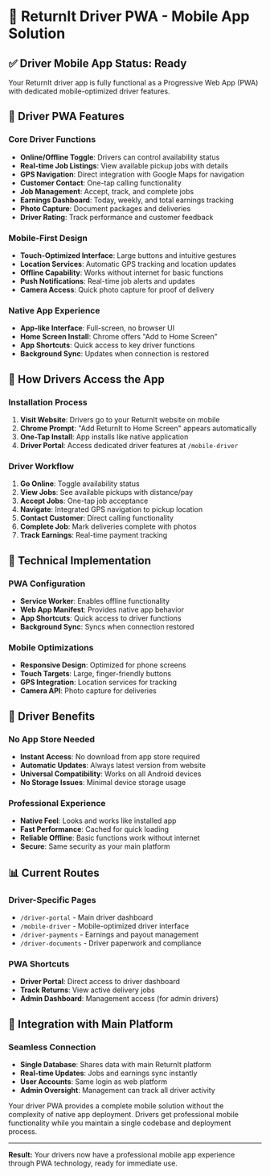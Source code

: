 # 🚗 ReturnIt Driver PWA - Mobile App Solution

## ✅ Driver Mobile App Status: Ready

Your ReturnIt driver app is fully functional as a Progressive Web App (PWA) with dedicated mobile-optimized driver features.

## 📱 Driver PWA Features

### Core Driver Functions
- **Online/Offline Toggle**: Drivers can control availability status
- **Real-time Job Listings**: View available pickup jobs with details
- **GPS Navigation**: Direct integration with Google Maps for navigation
- **Customer Contact**: One-tap calling functionality
- **Job Management**: Accept, track, and complete jobs
- **Earnings Dashboard**: Today, weekly, and total earnings tracking
- **Photo Capture**: Document packages and deliveries
- **Driver Rating**: Track performance and customer feedback

### Mobile-First Design
- **Touch-Optimized Interface**: Large buttons and intuitive gestures
- **Location Services**: Automatic GPS tracking and location updates
- **Offline Capability**: Works without internet for basic functions
- **Push Notifications**: Real-time job alerts and updates
- **Camera Access**: Quick photo capture for proof of delivery

### Native App Experience
- **App-like Interface**: Full-screen, no browser UI
- **Home Screen Install**: Chrome offers "Add to Home Screen"
- **App Shortcuts**: Quick access to key driver functions
- **Background Sync**: Updates when connection is restored

## 🎯 How Drivers Access the App

### Installation Process
1. **Visit Website**: Drivers go to your ReturnIt website on mobile
2. **Chrome Prompt**: "Add ReturnIt to Home Screen" appears automatically
3. **One-Tap Install**: App installs like native application
4. **Driver Portal**: Access dedicated driver features at `/mobile-driver`

### Driver Workflow
1. **Go Online**: Toggle availability status
2. **View Jobs**: See available pickups with distance/pay
3. **Accept Jobs**: One-tap job acceptance
4. **Navigate**: Integrated GPS navigation to pickup location
5. **Contact Customer**: Direct calling functionality
6. **Complete Job**: Mark deliveries complete with photos
7. **Track Earnings**: Real-time payment tracking

## 🔧 Technical Implementation

### PWA Configuration
- **Service Worker**: Enables offline functionality
- **Web App Manifest**: Provides native app behavior
- **App Shortcuts**: Quick access to driver functions
- **Background Sync**: Syncs when connection restored

### Mobile Optimizations
- **Responsive Design**: Optimized for phone screens
- **Touch Targets**: Large, finger-friendly buttons
- **GPS Integration**: Location services for tracking
- **Camera API**: Photo capture for deliveries

## 🎉 Driver Benefits

### No App Store Needed
- **Instant Access**: No download from app store required
- **Automatic Updates**: Always latest version from website
- **Universal Compatibility**: Works on all Android devices
- **No Storage Issues**: Minimal device storage usage

### Professional Experience
- **Native Feel**: Looks and works like installed app
- **Fast Performance**: Cached for quick loading
- **Reliable Offline**: Basic functions work without internet
- **Secure**: Same security as your main platform

## 📊 Current Routes

### Driver-Specific Pages
- `/driver-portal` - Main driver dashboard
- `/mobile-driver` - Mobile-optimized driver interface
- `/driver-payments` - Earnings and payout management
- `/driver-documents` - Driver paperwork and compliance

### PWA Shortcuts
- **Driver Portal**: Direct access to driver dashboard
- **Track Returns**: View active delivery jobs
- **Admin Dashboard**: Management access (for admin drivers)

## 🔄 Integration with Main Platform

### Seamless Connection
- **Single Database**: Shares data with main ReturnIt platform
- **Real-time Updates**: Jobs and earnings sync instantly
- **User Accounts**: Same login as web platform
- **Admin Oversight**: Management can track all driver activity

Your driver PWA provides a complete mobile solution without the complexity of native app deployment. Drivers get professional mobile functionality while you maintain a single codebase and deployment process.

---

**Result:** Your drivers now have a professional mobile app experience through PWA technology, ready for immediate use.
